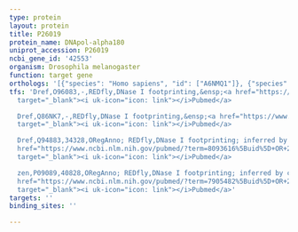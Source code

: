 ```yaml
---
type: protein
layout: protein
title: P26019
protein_name: DNApol-alpha180
uniprot_accession: P26019
ncbi_gene_id: '42553'
organism: Drosophila melanogaster
function: target gene
orthologs: '[{"species": "Homo sapiens", "id": ["A6NMQ1"]}, {"species": "Caenorhabditis elegans", "id": ["C7IVS4"]}, {"species": "Mus musculus", "id": ["<a href=\"/protein/p33609\">P33609</a>"]}, {"species": "Rattus norvegicus", "id": ["F1LRJ6"]}, {"species": "Saccharomyces cerevisiae", "id": ["<a href=\"/protein/p13382\">P13382</a>"]}]'
tfs: 'Dref,O96083,-,REDfly,DNase I footprinting,&ensp;<a href="https://www.ncbi.nlm.nih.gov/pubmed/?term=8093616%5Buid%5D+OR+20965965%5Buid%5D"
  target="_blank"><i uk-icon="icon: link"></i>Pubmed</a>

  Dref,Q86NK7,-,REDfly,DNase I footprinting,&ensp;<a href="https://www.ncbi.nlm.nih.gov/pubmed/?term=8093616%5Buid%5D+OR+20965965%5Buid%5D"
  target="_blank"><i uk-icon="icon: link"></i>Pubmed</a>

  Dref,Q94883,34328,ORegAnno; REDfly,DNase I footprinting; inferred by curator,&ensp;<a
  href="https://www.ncbi.nlm.nih.gov/pubmed/?term=8093616%5Buid%5D+OR+26578589%5Buid%5D+OR+20965965%5Buid%5D"
  target="_blank"><i uk-icon="icon: link"></i>Pubmed</a>

  zen,P09089,40828,ORegAnno; REDfly,DNase I footprinting; inferred by curator,&ensp;<a
  href="https://www.ncbi.nlm.nih.gov/pubmed/?term=7905482%5Buid%5D+OR+26578589%5Buid%5D+OR+20965965%5Buid%5D"
  target="_blank"><i uk-icon="icon: link"></i>Pubmed</a>'
targets: ''
binding_sites: ''

---
```

